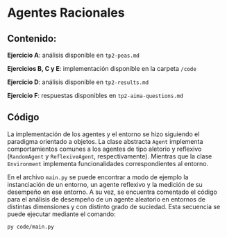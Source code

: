 # Agentes Racionales

## Contenido:

**Ejercicio A**: análisis disponible en `tp2-peas.md`

**Ejercicios B, C y E**: implementación disponible en la carpeta `/code`

**Ejercicio D**: análisis disponible en `tp2-results.md`

**Ejercicio F**: respuestas disponibles en `tp2-aima-questions.md`


## Código

La implementación de los agentes y el entorno se hizo siguiendo el paradigma orientado a objetos. La clase abstracta `Agent` implementa comportamientos comunes a los agentes de tipo aletorio y reflexivo (`RandomAgent` y `ReflexiveAgent`, respectivamente). Mientras que la clase `Environment` implementa funcionalidades correspondientes al entorno. 

En el archivo `main.py` se puede encontrar a modo de ejemplo la instanciación de un entorno, un agente reflexivo y la medición de su desempeño en ese entorno. A su vez, se encuentra comentado el código para el análisis de desempeño de un agente aleatorio en entornos de distintas dimensiones y con distinto grado de suciedad. Esta secuencia se puede ejecutar mediante el comando: 

`py code/main.py`
